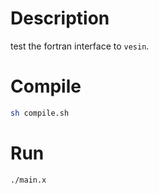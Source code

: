 # Description

test the fortran interface to `vesin`.

# Compile

```bash
sh compile.sh
```

# Run

```bash
./main.x
```
